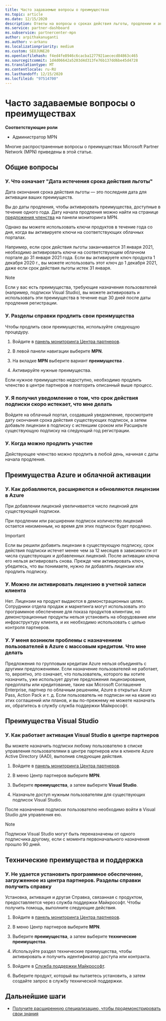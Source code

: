 ```yaml
---
title: Часто задаваемые вопросы о преимуществах
ms.topic: article
ms.date: 12/15/2020
description: Ответы на вопросы о сроках действия льготы, продлении и активации лицензий для Azure, облака, Visual Studio и технических и вспомогательных преимуществ
ms.service: partner-dashboard
ms.subservice: partnercenter-mpn
author: arpithakanuganti
ms.author: v-arkanu
ms.localizationpriority: medium
ms.custom: SEOJUNE20
ms.openlocfilehash: f4ed4fe8946c6cacba1277921aececd84863c465
ms.sourcegitcommit: 1d4d06642a5203d4d313fe76b137dd6be45d4728
ms.translationtype: MT
ms.contentlocale: ru-RU
ms.lasthandoff: 12/15/2020
ms.locfileid: "97514700"
---
```

# <a name="benefits-faq"></a>Часто задаваемые вопросы о преимуществах

**Соответствующие роли**

- Администратор MPN

Многие распространенные вопросы о преимуществах Microsoft Partner Network (MPN) приведены в этой статье.


## <a name="general-questions"></a>Общие вопросы

### <a name="q-what-does-benefit-expiry-date-mean"></a>У. Что означает "Дата истечения срока действия льготы"

Дата окончания срока действия льготы — это последняя дата для активации ваших преимуществ.

Вы до даты продления, чтобы активировать преимущества, доступные в течение одного года. Дату начала продления можно найти на странице [предложения членства](https://partner.microsoft.com/dashboard/mpn/offers) на панели мониторинга MPN.

Однако вы можете использовать ключи продуктов в течение года со дня, когда вы активируете ключи на соответствующих облачных порталах.

Например, если срок действия льготы заканчивается 31 января 2021, необходимо активировать ключи на соответствующем облачном портале до 31 января 2021 года. Если вы активируете ключ продукта 1 декабря 2020 г., вы можете использовать этот ключ до 1 декабря 2021, даже если срок действия льготы истек 31 января.

>[!NOTE]
>Если у вас есть преимущества, требующие назначения пользователей (например, подписки Visual Studio), вы можете активировать и использовать эти преимущества в течение еще 30 дней после даты продления регистрации.

### <a name="q-how-do-i-renew-my-benefits"></a>У. Разделы справки продлить свои преимущества

Чтобы продлить свои преимущества, используйте следующую процедуру.

1. Войдите в [панель мониторинга Центра партнеров](https://partner.microsoft.com/dashboard/).

2. В левой панели навигации выберите **MPN**.

3. На вкладке **MPN** выберите вариант **преимущества** .

4. Активируйте нужные преимущества.

Если нужное преимущество недоступно, необходимо продлить членство в центре партнеров и повторить описанный выше процесс.

### <a name="q-i-received-a-notification-informing-me-that-my-subscription-is-expiring-soon---what-should-i-do"></a>У. Я получил уведомление о том, что срок действия подписки скоро истекает, что мне делать

Войдите на облачный портал, создавший уведомление, просмотрите дату окончания срока действия существующих подписок, а затем добавьте лицензии в подписку с истекшим сроком или Расширьте существующую подписку на следующий год регистрации.

### <a name="q-when-can-i-renew-my-membership"></a>У. Когда можно продлить участие

Действующее членство можно продлить в любой день, начиная с даты начала продления.

## <a name="azure-and-cloud-activation-benefits"></a>Преимущества Azure и облачной активации

### <a name="q-how-does-adding-extendingrenewing-licenses-work-on-azure"></a>У. Как добавляются, расширяются и обновляются лицензии в Azure

При добавлении лицензий увеличивается число лицензий для существующей подписки.

При продлении или расширении подписок количество лицензий остается неизменным, но время для этих подписок будет продлено.

>[!IMPORTANT]
>Если вы решили добавить лицензии в существующую подписку, срок действия подписки истечет менее чем за 12 месяцев в зависимости от числа существующих и добавленных лицензий. После активации ключа его нельзя активировать снова. Прежде чем активировать ключ, убедитесь, что вы понимаете, нужно ли добавлять лицензии или продлить подписку.

### <a name="q-can-i-activate-the-license-on-my-customers-account"></a>У. Можно ли активировать лицензию в учетной записи клиента

Нет. Лицензии на продукт выдаются в демонстрационных целях. Сотрудники отдела продаж и маркетинга могут использовать это программное обеспечение для показа продуктов клиентам, но демонстрационные продукты нельзя установить на оборудование или инфраструктуру клиента, и их необходимо использовать с целью контроля партнеров.

### <a name="q-im-having-trouble-assigning-users-in-azure-bulk-credit-what-should-i-do"></a>У. У меня возникли проблемы с назначением пользователей в Azure с массовым кредитом. Что мне делать

Предложения по групповым кредитам Azure нельзя объединять с другими предложениями. Если назначение пользователей не работает, то, вероятно, это означает, что пользователь, которого вы хотите назначить, уже использует другие предложения лицензирования, предоплаты или кредитование, такие как Microsoft Соглашение Enterprise, партнер по облачным решениям, Azure в открытых Azure Pass, Action Pack и т. д. Если пользователь не подписан ни на какие из этих соглашений или планов, и вы по-прежнему не можете назначать их, обратитесь в службу служба поддержки Майкрософт.

## <a name="visual-studio-benefits"></a>Преимущества Visual Studio

### <a name="q-how-does-visual-studio-activation-work-in-partner-center"></a>У. Как работает активация Visual Studio в центре партнеров

Вы можете назначить подписки любому пользователю в списке управления пользователями в центре партнеров или в клиенте Azure Active Directory (AAD), выполнив следующие действия.

1. Войдите в [панель мониторинга Центра партнеров](https://partner.microsoft.com/dashboard/).

2. В меню Центр партнеров выберите **MPN**.

3. Выберите **преимущества**, а затем выберите **Visual Studio**.

4. Назначьте доступ нужным пользователям для существующих подписок Visual Studio.

После назначения подписки пользователю необходимо войти в Visual Studio для управления ею.

>[!Note]
> Подписки Visual Studio могут быть переназначены от одного подписчика другому, если с момента первоначального назначения прошло 90 дней.

## <a name="technical-benefits-and-support"></a>Технические преимущества и поддержка

### <a name="q-i-cant-install-the-software-i-downloaded-from-partner-center-how-do-i-get-help"></a>У. Не удается установить программное обеспечение, загруженное из центра партнеров. Разделы справки получить справку

Установка, активация и другая Справка, связанная с продуктом, предоставляется через служба поддержки Майкрософт. Чтобы получить помощь, выполните следующие действия.

1. Войдите в [панель мониторинга Центра партнеров](https://partner.microsoft.com/dashboard/).

2. В меню Центр партнеров выберите **MPN**.

3. Выберите **преимущества**, а затем выберите **технические преимущества**.

4. Используйте раздел технические преимущества, чтобы активировать и получить идентификатор доступа или контракта.

5. Войдите в [Служба поддержки Майкрософт](https://support.microsoft.com/supportforbusiness/productselection).

6. Выберите продукт, который вы пытаетесь установить, а затем создайте запрос в службу технической поддержки.

## <a name="next-steps"></a>Дальнейшие шаги

- [Получите расширенную специализацию, чтобы продемонстрировать свои знания](advanced-specializations.md)